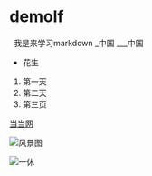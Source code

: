 # demolf
&nbsp;&nbsp;我是来学习markdown
_中国
___中国
* 花生
1. 第一天
2. 第二天  
3. 第三页

[当当网](http://dangdang.com)  

![风景图](http://img4.imgtn.bdimg.com/it/u=2781688970,2787833376&fm=15&gp=0.jpg)

![一休](http://img4.imgtn.bdimg.com/it/u=2781688970,2787833376&fm=15&gp=0.jpg)
